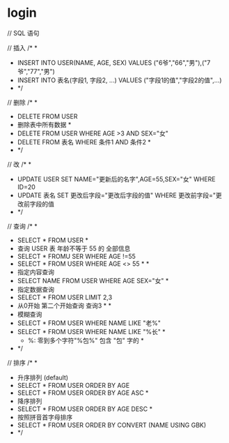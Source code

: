 # login

// SQL 语句

// 插入
/* *
* INSERT INTO USER(NAME, AGE, SEX) VALUES ("6爷","66","男"),("7爷","77","男")
* INSERT INTO 表名(字段1, 字段2, ...) VALUES ("字段1的值","字段2的值",...)
* */

// 删除
/* *
* DELETE FROM USER
* 删除表中所有数据
  *
* DELETE FROM USER WHERE AGE >3 AND SEX="女"
* DELETE FROM 表名 WHERE 条件1 AND 条件2
  *
* */


// 改
/* *
* UPDATE USER SET NAME="更新后的名字",AGE=55,SEX="女" WHERE ID=20
* UPDATE 表名 SET 更改后字段="更改后字段的值" WHERE 更改前字段="更改前字段的值
* */

// 查询
/* *
* SELECT * FROM USER
   *
* 查询 USER 表 年龄不等于 55 的 全部信息
* SELECT * FROMU SER WHERE AGE !=55
* SELECT * FROM USER WHERE AGE <> 55
   *
    *
* 指定内容查询
* SELECT NAME FROM USER WHERE AGE SEX="女"
   *
* 指定数据查询
* SELECT * FROM USER LIMIT 2,3
* 从0开始  第二个开始查询 查询3
   *
   *
* 模糊查询
* SELECT * FROM USER WHERE NAME LIKE "老%"
* SELECT * FROM USER WHERE NAME LIKE "%长"
   *
   * %: 零到多个字符"%包%"   包含  "包"  字的
     *
* */

// 排序
/* *
* 升序排列 (default)
* SELECT * FROM USER ORDER BY AGE
* SELECT * FROM USER ORDER BY AGE ASC
   *
* 降序排列
* SELECT * FROM USER ORDER BY AGE DESC
   *
* 按照拼音首字母排序
* SELECT * FROM USER ORDER BY CONVERT (NAME USING GBK)
* */
